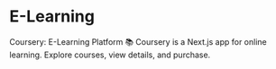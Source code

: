 # E-Learning
Coursery: E-Learning Platform 📚  Coursery is a Next.js app for online learning. Explore courses, view details, and purchase.
